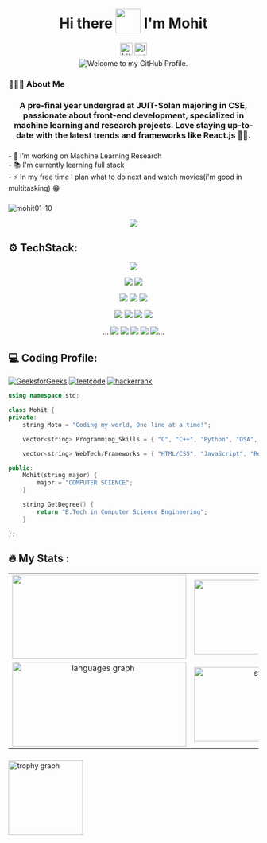 
<h1 align='center'>
  Hi there <img style="vertical-align: -30%" src="https://media.giphy.com/media/KGMzZvWa5su2O5LCVR/giphy.gif" width="50" height="50"> I'm Mohit
</h1>
<div align="center">
  <a href = "https://www.linkedin.com/in/in-mohit/"><img src="https://img.shields.io/static/v1?message=LinkedIn&logo=linkedin&label=&color=0077B5&logoColor=white&labelColor=&style=for-the-badge" height="25" alt="https://www.linkedin.com/in/in-mohit/"/></a>
<a href="https://www.instagram.com/mohit1.001">
  <img src="https://img.shields.io/static/v1?message=Instagram&logo=instagram&label=&color=FF4500&logoColor=white&labelColor=&style=for-the-badge" height="25" alt="Instagram logo" />
</a>


</div>

<p align='center' style='margin: 5px;'>
    <img src="https://readme-typing-svg.herokuapp.com?font=Fira+Code&pause=1000&color=54A6FF&center=true&vCenter=true&width=350&height=70&lines=Welcome+to+my+GitHub+Profile" alt="Welcome to my GitHub Profile." />
</p>

<h3 align="left">👨🏻‍🎓 About Me</h3>

###

<h3 align='center'>
 A pre-final year undergrad at JUIT-Solan majoring in CSE, passionate about front-end development, specialized in machine learning and research projects. Love staying up-to-date with the latest trends and frameworks like React.js 🌟🚀.
</h3>

###

<p align="left">- 🔭 I’m working on Machine Learning Research<br>- 📚 I'm currently learning full stack<br>- ⚡ In my free time I plan what to do next and watch movies(i'm good in multitasking) 😁</p>

###

<p align="left"> <img src="https://komarev.com/ghpvc/?username=mohit01-10&label=Profile%20views&color=0e75b6&style=flat" alt="mohit01-10" /> </p>

<p  align="center">
<img src="https://user-images.githubusercontent.com/73097560/115834477-dbab4500-a447-11eb-908a-139a6edaec5c.gif">  </p>

###

## ⚙ TechStack:
<p align="center">
<img src="https://img.shields.io/badge/C++-%23239120?style=for-the-badge&logo=c%2B%2B&logoColor=white"/>  
</p>

<p align="center">
<img src="https://img.shields.io/badge/C-20232A?style=for-the-badge&logo=c&logoColor=white&color=5C2D91"/>
<img src="https://img.shields.io/badge/Python-20232A?style=for-the-badge&logo=python&logoColor=white&color=5C2D91"/>   
</p>

<p align="center">
<img src="https://img.shields.io/badge/css3-%231572B6.svg?style=for-the-badge&logo=css3&logoColor=white"/>  
<img src="https://img.shields.io/badge/html5-%23E34F26.svg?style=for-the-badge&logo=html5&logoColor=white"/>  
<img src="https://img.shields.io/badge/JavaScript-323330?style=for-the-badge&logo=javascript&logoColor=black&color=FFFF00"/>  
</p>

<p align="center">
<img src="https://img.shields.io/badge/mysql-%2300f.svg?style=for-the-badge&logo=mysql&logoColor=white"/>  
<img src="https://img.shields.io/badge/Bootstrap-563D7C?style=for-the-badge&logo=bootstrap&logoColor=white"/>  
<img src="https://img.shields.io/badge/figma-%23F24E1E.svg?style=for-the-badge&logo=figma&logoColor=white"/>  
<img src="https://img.shields.io/badge/React-%2300f?style=for-the-badge&logo=react&logoColor=white"/>  
</p>

<p align="center">...
<img src="https://img.shields.io/badge/scikit--learn-0078D4?style=for-the-badge&logo=scikit-learn&logoColor=F7931E"/>  
<img src="https://img.shields.io/badge/OpenCV-20232A?style=for-the-badge&logo=opencv&logoColor=5C3EE8"/>  
<img src="https://img.shields.io/badge/TensorFlow-20232A?style=for-the-badge&logo=tensorflow&logoColor=FF6F00"/>  
<img src="https://img.shields.io/badge/Django-E44C30?style=for-the-badge&logo=django&logoColor=white"/>  
<img src="https://img.shields.io/badge/VSCode-0078D4?style=for-the-badge&logo=visual%20studio%20code&logoColor=white"/>...
</p>

###

## ‍💻 Coding Profile:
[![GeeksforGeeks](https://img.shields.io/badge/-GeeksforGeeks-0F9D58?style=for-the-badge&logo=GeeksforGeeks&logoColor=white)](https://auth.geeksforgeeks.org/user/simple_coder10)
[![leetcode](https://img.shields.io/badge/-LeetCode-000000?style=for-the-badge&logo=LeetCode&logoColor=#d16c06)](https://leetcode.com/mohitmccall/)
[![hackerrank](https://img.shields.io/badge/-Hackerrank-2EC866?style=for-the-badge&logo=HackerRank&logoColor=white)](https://www.hackerrank.com/profile/211484_Mohit)

``` cpp
using namespace std;

class Mohit {
private:
    string Moto = "Coding my world, One line at a time!";

    vector<string> Programming_Skills = { "C", "C++", "Python", "DSA", "ML" };

    vector<string> WebTech/Frameworks = { "HTML/CSS", "JavaScript", "Reactjs", "Django", "Bootstrap"};

public:
    Mohit(string major) {
        major = "COMPUTER SCIENCE";
    }

    string GetDegree() {
        return "B.Tech in Computer Science Engineering";
    }

};
```
###
## ‍🔥   My Stats :

<table border="0" align="center">
 <tr border="0">
  <td width="50%" align="center">
   <img height="170" width="350" align="center"  src="https://leetcard.jacoblin.cool/mohitmccall?theme=dark"/>
  </td>
<td width="50%" align="center">
   <img height="150" width="320"  align="center"  src="https://geeks-for-geeks-stats-api-napiyo.vercel.app/?userName=simple_coder10"/>
  </td>
</tr>

 <tr border="0">
  <td width="50%" align="center">
   <img height="170" width="350" align="center"  src="https://github-readme-stats.vercel.app/api/top-langs?username=mohit01-10&locale=en&hide_title=false&layout=compact&card_width=320&langs_count=8&theme=chartreuse-dark&hide_border=false&order=2" height="200" alt="languages graph" "/>
  </td>
<td width="50%" align="center">
   <img height="150" width="320"  align="center"  src="https://github-readme-streak-stats.herokuapp.com/?user=mohit01-10&locale=en&mode=daily&theme=dark&hide_border=false&border_radius=5&order=3" height="200" alt="streak graph"/>
  </td>
</tr>
 
</table>

###

<div align="left">
  <img src="https://github-profile-trophy.vercel.app?username=mohit01-10&theme=dracula&column=-1&row=1&margin-w=8&margin-h=8&no-bg=false&no-frame=false&order=4" height="150" alt="trophy graph"  />
</div>

###

